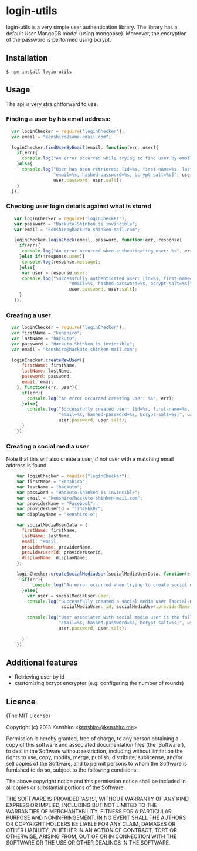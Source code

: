 # login-utils

  login-utils is a very simple user authentication library. The library has a default User MangoDB model (using mongoose).
Moreover, the encryption of the password is performed using bcrypt.

## Installation

    $ npm install login-utils

## Usage

  The api is very straightforward to use.

### Finding a user by his email address:

```js
  var loginChecker = require("loginChecker");
  var email = "kenshiro@some-email.com";

  loginChecker.findUserByEmail(email, function(err, user){
    if(err){
      console.log("An error occurred while trying to find user by email: %s", err);
    }else{
      console.log("User has been retrieved: [id=%s, first-name=%s, last-name=%s," +
                  "email=%s, hashed-password=%s, bcrypt-salt=%s]", user._id, user.firstName, user.lastName, user.email,
                  user.password, user.salt);
    }
  });

```

### Checking user login details against what is stored

```js
   var loginChecker = require("loginChecker");
   var password = "Hackuto-Shinken is invincible";
   var email = "kenshiro@hackuto-shinken-mail.com";

   loginChecker.loginCheck(email, password, function(err, response{
     if(err){
      console.log("An error occurred when authenticating user: %s", err);
     }else if(!response.user){
      console.log(response.message);
     }else{
      var user = response.user;
      console.log("Successfully authenticated user: [id=%s, first-name=%s, last-name=%s," +
                        "email=%s, hashed-password=%s, bcrypt-salt=%s]", user._id, user.firstName, user.lastName, user.email,
                        user.password, user.salt);
     }
   });

```

### Creating a user

```js
  var loginChecker = require("loginChecker");
  var firstName = "kenshiro";
  var lastName = "hackuto";
  var password = "Hackuto-Shinken is invincible";
  var email = "kenshiro@hackuto-shinken-mail.com";

  loginChecker.createNewUser({
      firstName: firstName,
      lastName: lastName,
      password: password,
      email: email
    }, function(err, user){
      if(err){
        console.log("An error occurred creating user: %s", err);
      }else{
        console.log("Successfully created user: [id=%s, first-name=%s, last-name=%s," +
                    "email=%s, hashed-password=%s, bcrypt-salt=%s]", user._id, user.firstName, user.lastName, user.email,
                    user.password, user.salt);
      }
    });
```

### Creating a social media user
Note that this will also create a user, if not user with a matching email address is found.

```js
    var loginChecker = require("loginChecker");
    var firstName = "kenshiro";
    var lastName = "hackuto";
    var password = "Hackuto-Shinken is invincible";
    var email = "kenshiro@hackuto-shinken-mail.com";
    var providerName = "Facebook";
    var providerUserId = "1234Fbk07";
    var displayName = "kenshiro-o";

    var socialMediaUserData = {
      firstName: firstName,
      lastName: lastName,
      email: "email,
      providerName: providerName,
      providerUserId: providerUserId,
      displayName: displayName;
    };

    loginChecker.createSocialMediaUser(socialMediaUserData, function(err, socialMediaUser){
      if(err){
          console.log("An error occurred when trying to create social media user [error=%s]", err);
      }else{
        var user = socialMediaUser.user;
        console.log("Successfully created a social media user [social-media-user-id=%s, provider-name=%s, provider-user-id=%s, display-name=%s]",
                     socialMediaUser._id, socialMediaUser.providerName, socialMediaUser.providerUserId, socialMediaUser.displayName);

        console.log("User associated with social media user is the following: [user-id=%s, first-name=%s, last-name=%s," +
                    "email=%s, hashed-password=%s, bcrypt-salt=%s]", user._id, user.firstName, user.lastName, user.email,
                    user.password, user.salt);

      }
    });

```




## Additional features
  - Retrieving user by id
  - customizing bcrypt encrypter (e.g. configuring the number of rounds)

## Licence

(The MIT License)

Copyright (c) 2013 Kenshiro &lt;kenshiro@kenshiro.me&gt;

Permission is hereby granted, free of charge, to any person obtaining
a copy of this software and associated documentation files (the
'Software'), to deal in the Software without restriction, including
without limitation the rights to use, copy, modify, merge, publish,
distribute, sublicense, and/or sell copies of the Software, and to
permit persons to whom the Software is furnished to do so, subject to
the following conditions:

The above copyright notice and this permission notice shall be
included in all copies or substantial portions of the Software.

THE SOFTWARE IS PROVIDED 'AS IS', WITHOUT WARRANTY OF ANY KIND,
EXPRESS OR IMPLIED, INCLUDING BUT NOT LIMITED TO THE WARRANTIES OF
MERCHANTABILITY, FITNESS FOR A PARTICULAR PURPOSE AND NONINFRINGEMENT.
IN NO EVENT SHALL THE AUTHORS OR COPYRIGHT HOLDERS BE LIABLE FOR ANY
CLAIM, DAMAGES OR OTHER LIABILITY, WHETHER IN AN ACTION OF CONTRACT,
TORT OR OTHERWISE, ARISING FROM, OUT OF OR IN CONNECTION WITH THE
SOFTWARE OR THE USE OR OTHER DEALINGS IN THE SOFTWARE.
